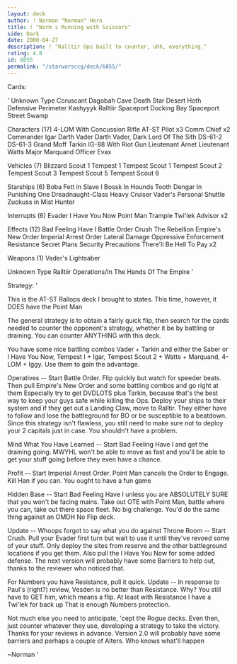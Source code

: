 ```yaml
---
layout: deck
author: ! Norman "Norman" Horn
title: ! "Norm s Running with Scissors"
side: Dark
date: 2000-04-27
description: ! "Ralltir Ops built to counter, uhh, everything."
rating: 4.0
id: 6055
permalink: "/starwarsccg/deck/6055/"
---
```

Cards: 

'
Unknown Type
Coruscant
Dagobah Cave
Death Star
Desert
Hoth Defensive Perimeter
Kashyyyk
Ralltiir
Spaceport Docking Bay
Spaceport Street
Swamp

Characters (17)
4-LOM With Concussion Rifle
AT-ST Pilot  x3
Comm Chief  x2
Commander Igar
Darth Vader
Darth Vader, Dark Lord Of The Sith
DS-61-2
DS-61-3
Grand Moff Tarkin
IG-88 With Riot Gun
Lieutenant Arnet
Lieutenant Watts
Major Marquand
Officer Evax

Vehicles (7)
Blizzard Scout 1
Tempest 1
Tempest Scout 1
Tempest Scout 2
Tempest Scout 3
Tempest Scout 5
Tempest Scout 6

Starships (6)
Boba Fett in Slave I
Bossk In Hounds Tooth
Dengar In Punishing One
Dreadnaught-Class Heavy Cruiser
Vader's Personal Shuttle
Zuckuss in Mist Hunter

Interrupts (6)
Evader
I Have You Now
Point Man
Trample
Twi'lek Advisor  x2

Effects (12)
Bad Feeling Have I
Battle Order
Crush The Rebellion
Empire's New Order
Imperial Arrest Order
Lateral Damage
Oppressive Enforcement
Resistance
Secret Plans
Security Precautions
There'll Be Hell To Pay  x2

Weapons (1)
Vader's Lightsaber

Unknown Type
Ralltiir Operations/In The Hands Of The Empire
'

Strategy: '

This is the AT-ST Rallops deck I brought to states.  This time, however, it DOES have the Point Man

The general strategy is to obtain a fairly quick flip, then search for the cards needed to counter the opponent's strategy, whether it be by battling or draining.  You can counter ANYTHING with this deck.

You have some nice battling combos Vader + Tarkin and either the Saber or I Have You Now, Tempest I + Igar, Tempest Scout 2 + Watts + Marquand, 4-LOM + Iggy.	Use them to gain the advantage.

Operatives -- Start Battle Order.  Flip quickly but watch for speeder beats.  Then pull Empire's New Order and some battling combos and go right at them  Especially try to get DVDLOTS plus Tarkin, because that's the best way to keep your guys safe while killing the Ops.  Deploy your ships to their system and if they get out a Landing Claw, move to Ralltir.  They either have to follow and lose the battleground for BO or be susceptible to a beatdown.  Since this strategy isn't flawless, you still need to make sure not to deploy your 2 capitals just in case.  You shouldn't have a problem.

Mind What You Have Learned -- Start Bad Feeling Have I and get the draining going.  MWYHL won't be able to move as fast and you'll be able to get your stuff going before they even have a chance.

Profit -- Start Imperial Arrest Order.	Point Man cancels the Order to Engage.	Kill Han if you can.  You ought to have a fun game

Hidden Base -- Start Bad Feeling Have I unless you are ABSOLUTELY SURE that you won't be facing mains.  Take out OTE with Point Man, battle where you can, take out there space fleet.  No big challenge.  You'd do the same thing against an OMDH No Flip deck.

Update -- Whoops forgot to say what you do against Throne Room -- Start Crush.  Pull your Evader first turn but wait to use it until they've revoed some of your stuff.  Only deploy the sites from reserve and the other battleground locations if you get them.  Also pull the I Have You Now for some added defense.  The next version will probably have some Barriers to help out, thanks to the reviewer who noticed that.

For Numbers you have Resistance, pull it quick. Update -- In response to Paul's (right?) review, Vesden is no better than Resistance.  Why?  You still have to GET him, which means a flip.  At least with Resistance I have a Twi'lek for back up  That is enough Numbers protection.

Not much else you need to anticipate, 'cept the Rogue decks.  Even then, just counter whatever they use, developing a strategy to take the victory.  Thanks for your reviews in advance.  Version 2.0 will probably have some barriers and perhaps a couple of Alters.  Who knows what'll happen

~Norman
'

